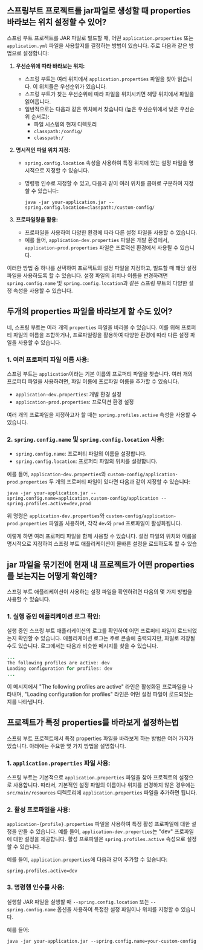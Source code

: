## 스프링부트 프로젝트를 jar파일로 생성할 때 properties 바라보는 위치 설정할 수 있어?

스프링 부트 프로젝트를 JAR 파일로 빌드할 때, 어떤 `application.properties` 또는 `application.yml` 파일을 사용할지를 결정하는 방법이 있습니다. 주로 다음과 같은 방법으로 설정합니다:

1. **우선순위에 따라 바라보는 위치:**
    
    - 스프링 부트는 여러 위치에서 `application.properties` 파일을 찾아 읽습니다. 이 위치들은 우선순위가 있습니다.
    - 스프링 부트가 찾는 우선순위에 따라 파일을 위치시키면 해당 위치에서 파일을 읽어옵니다.
    - 일반적으로는 다음과 같은 위치에서 찾습니다 (높은 우선순위에서 낮은 우선순위 순서로):
        - 파일 시스템의 현재 디렉토리
        - `classpath:/config/`
        - `classpath:/`
2. **명시적인 파일 위치 지정:**
    
    - `spring.config.location` 속성을 사용하여 특정 위치에 있는 설정 파일을 명시적으로 지정할 수 있습니다.
    - 명령행 인수로 지정할 수 있고, 다음과 같이 여러 위치를 콤마로 구분하여 지정할 수 있습니다:

        `java -jar your-application.jar --spring.config.location=classpath:/custom-config/`
        
3. **프로파일링을 활용:**
    
    - 프로파일을 사용하여 다양한 환경에 따라 다른 설정 파일을 사용할 수 있습니다.
    - 예를 들어, `application-dev.properties` 파일은 개발 환경에서, `application-prod.properties` 파일은 프로덕션 환경에서 사용될 수 있습니다.

이러한 방법 중 하나를 선택하여 프로젝트의 설정 파일을 지정하고, 빌드할 때 해당 설정 파일을 사용하도록 할 수 있습니다. 설정 파일의 위치나 이름을 변경하려면 `spring.config.name` 및 `spring.config.location`과 같은 스프링 부트의 다양한 설정 속성을 사용할 수 있습니다.
## 두개의 properties 파일을 바라보게 할 수도 있어?

네, 스프링 부트는 여러 개의 `properties` 파일을 바라볼 수 있습니다. 이를 위해 프로퍼티 파일의 이름을 조합하거나, 프로파일링을 활용하여 다양한 환경에 따라 다른 설정 파일을 사용할 수 있습니다.

### 1. 여러 프로퍼티 파일 이름 사용:

스프링 부트는 `application`이라는 기본 이름의 프로퍼티 파일을 찾습니다. 여러 개의 프로퍼티 파일을 사용하려면, 파일 이름에 프로파일 이름을 추가할 수 있습니다.

- `application-dev.properties`: 개발 환경 설정
- `application-prod.properties`: 프로덕션 환경 설정

여러 개의 프로파일을 지정하고자 할 때는 `spring.profiles.active` 속성을 사용할 수 있습니다.

### 2. `spring.config.name` 및 `spring.config.location` 사용:

- `spring.config.name`: 프로퍼티 파일의 이름을 설정합니다.
- `spring.config.location`: 프로퍼티 파일의 위치를 설정합니다.

예를 들어, `application-dev.properties`와 `custom-config/application-prod.properties` 두 개의 프로퍼티 파일이 있다면 다음과 같이 지정할 수 있습니다:

`java -jar your-application.jar --spring.config.name=application,custom-config/application --spring.profiles.active=dev,prod`

위 명령은 `application-dev.properties`와 `custom-config/application-prod.properties` 파일을 사용하며, 각각 `dev`와 `prod` 프로파일이 활성화됩니다.

이렇게 하면 여러 프로퍼티 파일을 함께 사용할 수 있습니다. 설정 파일의 위치와 이름을 명시적으로 지정하여 스프링 부트 애플리케이션이 올바른 설정을 로드하도록 할 수 있습



## jar 파일을 묶기전에 현재 내 프로젝트가 어떤 properties를 보는지는 어떻게 확인해?

스프링 부트 애플리케이션이 사용하는 설정 파일을 확인하려면 다음의 몇 가지 방법을 사용할 수 있습니다.

### 1. 실행 중인 애플리케이션 로그 확인:

실행 중인 스프링 부트 애플리케이션의 로그를 확인하여 어떤 프로퍼티 파일이 로드되었는지 확인할 수 있습니다. 애플리케이션 로그는 주로 콘솔에 출력되지만, 파일로 저장될 수도 있습니다. 로그에서는 다음과 비슷한 메시지를 찾을 수 있습니다.


```java
... 
The following profiles are active: dev 
Loading configuration for profiles: dev 
...
```

이 메시지에서 "The following profiles are active" 라인은 활성화된 프로파일을 나타내며, "Loading configuration for profiles" 라인은 어떤 설정 파일이 로드되었는지를 나타냅니다.

## 프로젝트가 특정 properties를 바라보게 설정하는법

스프링 부트 프로젝트에서 특정 properties 파일을 바라보게 하는 방법은 여러 가지가 있습니다. 아래에는 주요한 몇 가지 방법을 설명합니다.

### 1. `application.properties` 파일 사용:

스프링 부트는 기본적으로 `application.properties` 파일을 찾아 프로젝트의 설정으로 사용합니다. 따라서, 기본적인 설정 파일의 이름이나 위치를 변경하지 않은 경우에는 `src/main/resources` 디렉토리에 `application.properties` 파일을 추가하면 됩니다.

### 2. 활성 프로파일을 사용:

`application-{profile}.properties` 파일을 사용하여 특정 활성 프로파일에 대한 설정을 만들 수 있습니다. 예를 들어, `application-dev.properties`는 "dev" 프로파일에 대한 설정을 제공합니다. 활성 프로파일은 `spring.profiles.active` 속성으로 설정할 수 있습니다.

예를 들어, `application.properties`에 다음과 같이 추가할 수 있습니다:

`spring.profiles.active=dev`

### 3. 명령행 인수를 사용:

실행할 JAR 파일을 실행할 때 `--spring.config.location` 또는 `--spring.config.name` 옵션을 사용하여 특정한 설정 파일이나 위치를 지정할 수 있습니다.

예를 들어:

`java -jar your-application.jar --spring.config.name=your-custom-config`